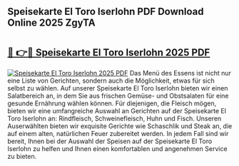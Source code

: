 ## Speisekarte El Toro Iserlohn PDF Download Online 2025 ZgyTA

# <h2><a href="http://gc5y62.nevu.top/?p=Speisekarte+El+Toro+Iserlohn">🔗 👉🔴 Speisekarte El Toro Iserlohn 2025 PDF</a></h2>

[![Speisekarte El Toro Iserlohn 2025 PDF](https://i.imgur.com/dBaPXMq.png)](http://gc5y62.nevu.top/?p=Speisekarte+El+Toro+Iserlohn)
Das Menü des Essens ist nicht nur eine Liste von Gerichten, sondern auch die Möglichkeit, etwas für sich selbst zu wählen. Auf unserer Speisekarte El Toro Iserlohn bieten wir einen Salatbereich an, in dem Sie aus frischen Gemüse- und Obstsalaten für eine gesunde Ernährung wählen können. Für diejenigen, die Fleisch mögen, bieten wir eine umfangreiche Auswahl an Gerichten auf der Speisekarte El Toro Iserlohn an: Rindfleisch, Schweinefleisch, Huhn und Fisch. Unseren Auserwählten bieten wir exquisite Gerichte wie Schaschlik und Steak an, die auf einem alten, natürlichen Feuer zubereitet werden. In jedem Fall sind wir bereit, Ihnen bei der Auswahl der Speisen auf der Speisekarte El Toro Iserlohn zu helfen und Ihnen einen komfortablen und angenehmen Service zu bieten.
